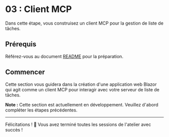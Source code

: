 # 03 : Client MCP

Dans cette étape, vous construisez un client MCP pour la gestion de liste de tâches.

## Prérequis

Référez-vous au document [README](../README.md#prerequisites) pour la préparation.

## Commencer

Cette section vous guidera dans la création d'une application web Blazor qui agit comme un client MCP pour interagir avec votre serveur de liste de tâches.

**Note :** Cette section est actuellement en développement. Veuillez d'abord compléter les étapes précédentes.

---

Félicitations ! 🎉 Vous avez terminé toutes les sessions de l'atelier avec succès !